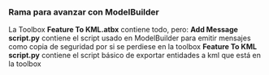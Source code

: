 ### Rama para avanzar con ModelBuilder

La Toolbox **Feature To KML.atbx** contiene todo, pero:
**Add Message script.py** contiene el script usado en ModelBuilder para emitir mensajes como copia de seguridad por si se perdiese en la toolbox
**Feature To KML script.py** contiene el script básico de exportar entidades a kml que está en la toolbox